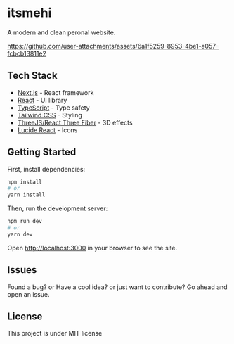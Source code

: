 # itsmehi 

A modern and clean peronal website.


https://github.com/user-attachments/assets/6a1f5259-8953-4be1-a057-fcbcb13811e2


## Tech Stack

- [Next.js](https://nextjs.org/) - React framework
- [React](https://react.dev/) - UI library
- [TypeScript](https://www.typescriptlang.org/) - Type safety
- [Tailwind CSS](https://tailwindcss.com/) - Styling
- [ThreeJS/React Three Fiber](https://docs.pmnd.rs/react-three-fiber) - 3D effects
- [Lucide React](https://lucide.dev/) - Icons

## Getting Started

First, install dependencies:

```bash
npm install
# or
yarn install
```

Then, run the development server:

```bash
npm run dev
# or
yarn dev
```

Open [http://localhost:3000](http://localhost:3000) in your browser to see the site.

## Issues

Found a bug? or Have a cool idea? or just want to contribute? Go ahead and open an issue.

## License

This project is under MIT license
